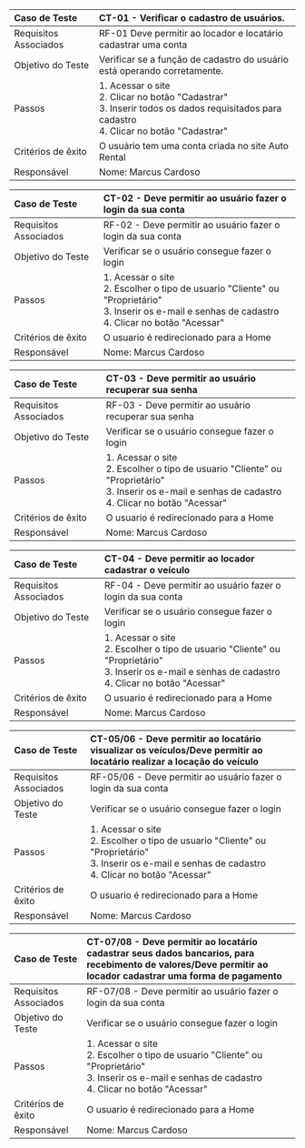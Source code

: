 

|Caso de Teste    | CT-01 - Verificar o cadastro de usuários. |
|:---|:---|
| Requisitos Associados | RF-01 Deve permitir ao locador e locatário cadastrar uma conta |
| Objetivo do Teste | Verificar se a função de cadastro do usuário está operando corretamente.|
| Passos | 1. Acessar o site <br/>2. Clicar no botão "Cadastrar" <br/> 3. Inserir todos os dados requisitados para cadastro <br/> 4. Clicar no botão "Cadastrar" |
| Critérios de êxito | O usuário tem uma conta criada no site Auto Rental  |
| Responsável |Nome: Marcus Cardoso  |


|Caso de Teste    | CT-02 - Deve permitir ao usuário fazer o login da sua conta |
|:---|:---|
| Requisitos Associados | RF-02	- Deve permitir ao usuário fazer o login da sua conta|
| Objetivo do Teste | Verificar se o usuário consegue fazer o login |
| Passos | 1. Acessar o site <br/>2. Escolher o tipo de usuario "Cliente" ou "Proprietário" <br/>3. Inserir os e-mail e senhas de cadastro <br/>4. Clicar no botão "Acessar"|
| Critérios de êxito | O usuario é redirecionado para a Home |
| Responsável |Nome: Marcus Cardoso   |

|Caso de Teste    | CT-03 - Deve permitir ao usuário recuperar sua senha |
|:---|:---|
| Requisitos Associados | RF-03 - Deve permitir ao usuário recuperar sua senha	|
| Objetivo do Teste | Verificar se o usuário consegue fazer o login |
| Passos | 1. Acessar o site <br/>2. Escolher o tipo de usuario "Cliente" ou "Proprietário" <br/>3. Inserir os e-mail e senhas de cadastro <br/>4. Clicar no botão "Acessar"|
| Critérios de êxito | O usuario é redirecionado para a Home |
| Responsável |Nome: Marcus Cardoso   |

|Caso de Teste    | CT-04 - Deve permitir ao locador cadastrar o veículo |
|:---|:---|
| Requisitos Associados | RF-04 - Deve permitir ao usuário fazer o login da sua conta |
| Objetivo do Teste | Verificar se o usuário consegue fazer o login |
| Passos | 1. Acessar o site <br/>2. Escolher o tipo de usuario "Cliente" ou "Proprietário" <br/>3. Inserir os e-mail e senhas de cadastro <br/>4. Clicar no botão "Acessar"|
| Critérios de êxito | O usuario é redirecionado para a Home |
| Responsável |Nome: Marcus Cardoso   |

|Caso de Teste    | CT-05/06 - Deve permitir ao locatário visualizar os veículos/Deve permitir ao locatário realizar a locação do veículo |
|:---|:---|
| Requisitos Associados | RF-05/06 - Deve permitir ao usuário fazer o login da sua conta | |
| Objetivo do Teste | Verificar se o usuário consegue fazer o login |
| Passos | 1. Acessar o site <br/>2. Escolher o tipo de usuario "Cliente" ou "Proprietário" <br/>3. Inserir os e-mail e senhas de cadastro <br/>4. Clicar no botão "Acessar"|
| Critérios de êxito | O usuario é redirecionado para a Home |
| Responsável |Nome: Marcus Cardoso   |

|Caso de Teste    | CT-07/08 - Deve permitir ao locatário cadastrar seus dados bancarios, para recebimento de valores/Deve permitir ao locador cadastrar uma forma de pagamento |
|:---|:---|
| Requisitos Associados | RF-07/08 - Deve permitir ao usuário fazer o login da sua conta | |
| Objetivo do Teste | Verificar se o usuário consegue fazer o login |
| Passos | 1. Acessar o site <br/>2. Escolher o tipo de usuario "Cliente" ou "Proprietário" <br/>3. Inserir os e-mail e senhas de cadastro <br/>4. Clicar no botão "Acessar"|
| Critérios de êxito | O usuario é redirecionado para a Home |
| Responsável |Nome: Marcus Cardoso   |
